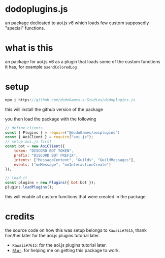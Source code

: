 # dodoplugins.js
an package dedicated to aoi.js v6 which loads few custom supposedly "special" functions.

# what is this
an package for aoi.js v6 as a plugin that loads some of the custom functions it has, for example `$sendColoredLog`

# setup
```js
npm i https://github.com/dodoGames-s-Studios/dodoplugins.js
```
this will install the github version of the package

you then load the package with the following
```js
// define clients
const { Plugins } = require("@dodoGames/aoiplugins")
const { AoiClient } = require("aoi.js");
// setup aoi.js first
const bot = new AoiClient({
    token: "DISCORD BOT TOKEN",
    prefix: "DISCORD BOT PREFIX",
    intents: ["MessageContent", "Guilds", "GuildMessages"],
    events: ["onMessage", "onInteractionCreate"]
});

// load it
const plugins = new Plugins({ bot:bot }); 
plugins.loadPlugins(); 
```
this will enable all custom functions that were created in the package.

# credits
the source code on how this was setup belongs to `Kawaii#7615`, thank him/her later for the aoi.js plugins tutorial later.
* `Kawaii#7615`: for the aoi.js plugins tutorial later.
* [`Blur`](https://github.com/dodoGames-s-Studios/dodoplugins.js/issues?q=is%3Apr+author%3ABumblebee-3): for helping me on getting this package to work.

